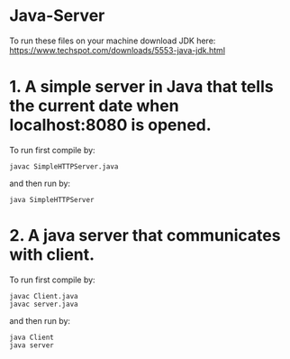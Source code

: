 # Java-Server
To run these files on your machine download JDK here: https://www.techspot.com/downloads/5553-java-jdk.html

# 1. A simple server in Java that tells the current date when localhost:8080 is opened.
To run first compile by:
 ```
 javac SimpleHTTPServer.java
 ```
 and then run by:
 ```
 java SimpleHTTPServer
 ```
 
 # 2. A java server that communicates with client.
 To run first compile by:
 ```
 javac Client.java
 javac server.java
 
 ```
 and then run by:
 ```
 java Client
 java server
 ```
 
